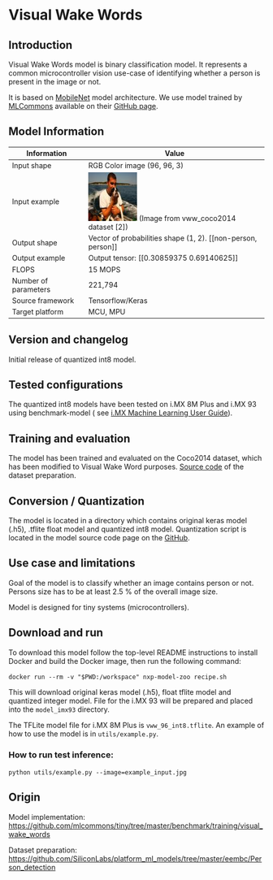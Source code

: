 # Visual Wake Words

## Introduction

Visual Wake Words model is binary classification model. It represents a common microcontroller vision use-case of
identifying whether a person is present in the image or not.

It is based
on [MobileNet](https://github.com/SiliconLabs/platform_ml_models/blob/master/eembc/Person_detection/mobilenet_v1_eembc.py)
model architecture. We use model trained by [MLCommons](https://mlcommons.org/en/) available on
their [GitHub page](https://github.com/mlcommons/tiny/tree/master/benchmark/training/visual_wake_words).

## Model Information

| Information          | Value                                                               |
|----------------------|---------------------------------------------------------------------|
| Input shape          | RGB Color image (96, 96, 3)                                         |
| Input example        | <img src="example_input.jpg"> (Image from vww_coco2014 dataset [2]) |
| Output shape         | Vector of probabilities shape (1, 2). [[non-person, person]]        |
| Output example       | Output tensor: [[0.30859375 0.69140625]]                            |
| FLOPS                | 15 MOPS                                                             |
| Number of parameters | 221,794                                                             |
| Source framework     | Tensorflow/Keras                                                    |
| Target platform      | MCU, MPU                                                            |

## Version and changelog

Initial release of quantized int8 model.

## Tested configurations

The quantized int8 models have been tested on i.MX 8M Plus and i.MX 93 using benchmark-model (
see [i.MX Machine Learning User Guide](https://www.nxp.com/docs/en/user-guide/IMX-MACHINE-LEARNING-UG.pdf)).

## Training and evaluation

The model has been trained and evaluated on the Coco2014 dataset, which has been modified to Visual Wake Word
purposes. [Source code](https://github.com/SiliconLabs/platform_ml_models/blob/master/eembc/Person_detection/buildPersonDetectionDatabase.py)
of the dataset preparation.

## Conversion / Quantization

The model is located in a directory which contains original keras model (.h5), .tflite float model and quantized int8
model. Quantization script is located in the model source code page on
the [GitHub](https://github.com/mlcommons/tiny/blob/master/benchmark/training/visual_wake_words/convert_vww.py).

## Use case and limitations

Goal of the model is to classify whether an image contains person or not. Persons size has to be at least 2.5 % of the
overall image size.

Model is designed for tiny systems (microcontrollers).

## Download and run

To download this model follow the top-level README instructions to install Docker and build the Docker image, then run the following command: 

    docker run --rm -v "$PWD:/workspace" nxp-model-zoo recipe.sh

This will download original keras model (.h5), float tflite model and quantized integer model. File for the i.MX 93 will be prepared and placed into the `model_imx93` directory.

The TFLite model file for i.MX 8M Plus is `vww_96_int8.tflite`. An example of how to use the model is
in `utils/example.py`.

### How to run test inference:

```
python utils/example.py --image=example_input.jpg
```

## Origin

Model implementation: https://github.com/mlcommons/tiny/tree/master/benchmark/training/visual_wake_words

Dataset preparation: https://github.com/SiliconLabs/platform_ml_models/tree/master/eembc/Person_detection